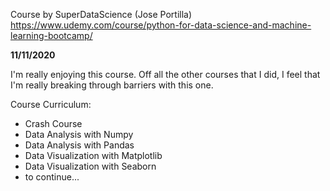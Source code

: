 Course by SuperDataScience (Jose Portilla) https://www.udemy.com/course/python-for-data-science-and-machine-learning-bootcamp/

**11/11/2020**

I'm really enjoying this course. Off all the other courses that I did, I feel that I'm really breaking through barriers with this one.

Course Curriculum:
  - Crash Course
  - Data Analysis with Numpy
  - Data Analysis with Pandas
  - Data Visualization with Matplotlib
  - Data Visualization with Seaborn
  - to continue...
